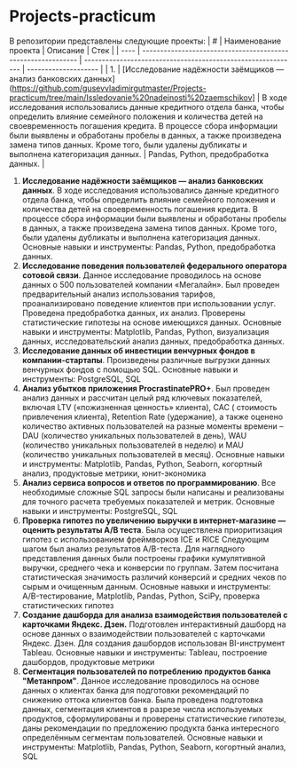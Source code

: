 # Projects-practicum
В репозитории представлены следующие проекты:
 | #    | Наименование проекта                                         | Описание                                                     | Стек                 |
 | ---- | ------------------------------------------------------------ | ------------------------------------------------------------ | -------------------- |
 | 1.   | [Исследование надёжности заёмщиков — анализ банковских данных](https://github.com/gusevvladimirgutmaster/Projects-practicum/tree/main/Issledovanie%20nadejnosti%20zaemschikov] | В ходе исследования использовались данные кредитного отдела банка, чтобы определить
влияние семейного положения и количества детей на своевременность погашения кредита.
В процессе сбора информации были выявлены и обработаны пробелы в данных, а также
произведена замена типов данных. Кроме того, были удалены дубликаты и выполнена
категоризация данных. | Pandas, Python, предобработка данных.  |



 
1. **Исследование надёжности заёмщиков — анализ банковских данных**.
В ходе исследования использовались данные кредитного отдела банка, чтобы определить
влияние семейного положения и количества детей на своевременность погашения кредита.
В процессе сбора информации были выявлены и обработаны пробелы в данных, а также
произведена замена типов данных. Кроме того, были удалены дубликаты и выполнена
категоризация данных.
Основные навыки и инструменты: Pandas, Python, предобработка данных.
2. **Исследование поведения пользователей федерального оператора сотовой связи**.
Данное исследование проводилось на основе данных о 500 пользователей компании
«Мегалайн». Был проведен предварительный анализ использования тарифов,
проанализировано поведение клиентов при использовании услуг. Проведена предобработка
данных, их анализ. Проверены статистические гипотезы на основе имеющихся данных.
Основные навыки и инструменты: Matplotlib, Pandas, Python, визуализация данных,
исследовательский анализ данных, предобработка данных.
3. **Исследование данных об инвестиции венчурных фондов в компании-стартапы**.
Произведены различные выгрузки данных венчурных фондов с помощью SQL.
Основные навыки и инструменты:
PostgreSQL, SQL
4. **Анализ убытков приложения ProcrastinatePRO+**.
Был проведен анализ данных и рассчитан целый ряд ключевых показателей, включая LTV
(«пожизненная ценность» клиента), CAC ( стоимость привлечения клиента), Retention Rate
(удержание), а также оценено количество активных пользователей на разные моменты
времени – DAU (количество уникальных пользователей в день), WAU (количество уникальных
пользователей в неделю) и MAU (количество уникальных пользователей в месяц).
Основные навыки и инструменты: Matplotlib, Pandas, Python, Seaborn, когортный анализ,
продуктовые метрики, юнит-экономика
5. **Анализ сервиса вопросов и ответов по программированию**.
Все необходимые сложные SQL запросы были написаны и реализованы для точного расчета
требуемых показателей и метрик.
Основные навыки и инструменты:
PostgreSQL, SQL
6. **Проверка гипотез по увеличению выручки в интернет-магазине —
оценить результаты A/B теста**.
Была осуществлена приоритизация гипотез с использованием фреймворков ICE и RICE
Следующим шагом был анализ результатов A/B-теста. Для наглядного представления данных
были построены графики кумулятивной выручки, среднего чека и конверсии по группам.
Затем посчитана статистическая значимость различий конверсий и средних чеков по сырым и
очищенным данным.
Основные навыки и инструменты:
A/B-тестирование, Matplotlib, Pandas, Python, SciPy, проверка статистических гипотез
7. **Создание дашборда для анализа взаимодействия пользователей с карточками Яндекс. Дзен.**
Подготовлен интерактивный дашборд на основе данных о взаимодействии пользователей с
карточками Яндекс. Дзен. Для создания дашбордов использован BI-инструмент Tableau.
Основные навыки и инструменты:
Tableau, построение дашбордов, продуктовые метрики
8. **Сегментация пользователей по потреблению продуктов банка "Метанпром"**.
Данное исследование проводилось на основе данных о клиентах банка для подготовки
рекомендаций по снижению оттока клиентов банка.
Была проведена подготовка данных, сегментация клиентов в разрезе числа используемых
продуктов, сформулированы и проверены статистические гипотезы, даны рекомендации по
предложению продукта банка интересного определённым сегментам пользователей.
Основные навыки и инструменты: Matplotlib, Pandas, Python, Seaborn, когортный анализ, SQL
